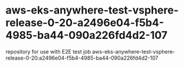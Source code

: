 # aws-eks-anywhere-test-vsphere-release-0-20-a2496e04-f5b4-4985-ba44-090a226fd4d2-107
repository for use with E2E test job aws-eks-anywhere-test-vsphere-release-0-20:a2496e04-f5b4-4985-ba44-090a226fd4d2-107
